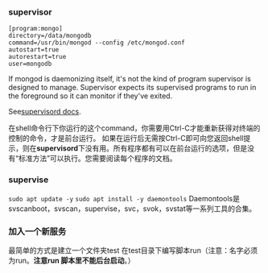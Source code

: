 ### supervisor
```
[program:mongo]
directory=/data/mongodb
command=/usr/bin/mongod --config /etc/mongod.conf
autostart=true
autorestart=true
user=mongodb
```
If mongod is daemonizing itself, it's not the kind of program supervisor is designed to manage. Supervisor expects its supervised programs to run in the foreground so it can monitor if they've exited.

See[supervisord docs](http://supervisord.org/subprocess.html).

在shell命令行下你运行的这个command，你需要用Ctrl-C才能重新获得对终端的控制的命令，才是前台运行。
如果在运行后无需按Ctrl-C即可向您返回shell提示，则在**supervisord**下没有用。所有程序都有可以在前台运行的选项，但是没有“标准方法”可以执行。您需要阅读每个程序的文档。








### supervise
`sudo apt update -y`
`sudo apt install -y daemontools`
Daemontools是svscanboot，svscan，supervise，svc，svok，svstat等一系列工具的合集。
### 加入一个新服务
最简单的方式是建立一个文件夹test
在test目录下编写脚本run（注意：名字必须为run。**注意run 脚本里不能后台启动**。）
